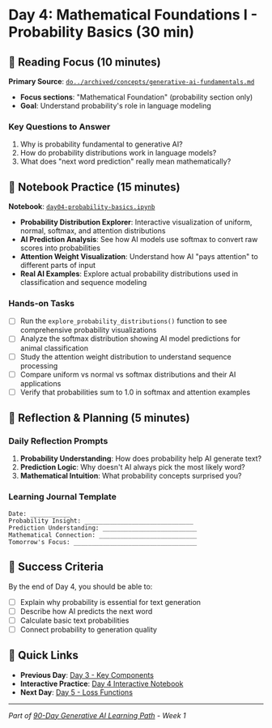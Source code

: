 # Day 4: Mathematical Foundations I - Probability Basics (30 min)

## 📖 Reading Focus (10 minutes)

**Primary Source**: [`do../archived/concepts/generative-ai-fundamentals.md`](../archived/concepts/generative-ai-fundamentals.md)

- **Focus sections**: "Mathematical Foundation" (probability section only)
- **Goal**: Understand probability's role in language modeling

### Key Questions to Answer

1. Why is probability fundamental to generative AI?
2. How do probability distributions work in language models?
3. What does "next word prediction" really mean mathematically?

## 🔬 Notebook Practice (15 minutes)

**Notebook**: [`day04-probability-basics.ipynb`](../../../notebooks/weekly/week01/day04-probability-basics.ipynb)

- **Probability Distribution Explorer**: Interactive visualization of uniform, normal, softmax, and attention distributions
- **AI Prediction Analysis**: See how AI models use softmax to convert raw scores into probabilities
- **Attention Weight Visualization**: Understand how AI "pays attention" to different parts of input
- **Real AI Examples**: Explore actual probability distributions used in classification and sequence modeling

### Hands-on Tasks

- [ ] Run the `explore_probability_distributions()` function to see comprehensive probability visualizations
- [ ] Analyze the softmax distribution showing AI model predictions for animal classification
- [ ] Study the attention weight distribution to understand sequence processing
- [ ] Compare uniform vs normal vs softmax distributions and their AI applications
- [ ] Verify that probabilities sum to 1.0 in softmax and attention examples

## 🤔 Reflection & Planning (5 minutes)

### Daily Reflection Prompts

1. **Probability Understanding**: How does probability help AI generate text?
2. **Prediction Logic**: Why doesn't AI always pick the most likely word?
3. **Mathematical Intuition**: What probability concepts surprised you?

### Learning Journal Template

```text
Date: ___________
Probability Insight: ______________________________
Prediction Understanding: __________________________
Mathematical Connection: ___________________________
Tomorrow's Focus: __________________________________
```

## 🎯 Success Criteria

By the end of Day 4, you should be able to:

- [ ] Explain why probability is essential for text generation
- [ ] Describe how AI predicts the next word
- [ ] Calculate basic text probabilities
- [ ] Connect probability to generation quality

## 🔗 Quick Links

- **Previous Day**: [Day 3 - Key Components](day03-key-components.md)
- **Interactive Practice**: [Day 4 Interactive Notebook](../../../notebooks/weekly/week01/day04-probability-basics.ipynb)
- **Next Day**: [Day 5 - Loss Functions](day05-loss-functions.md)

---
*Part of [90-Day Generative AI Learning Path](../learning-path-90-days.md) - Week 1*

